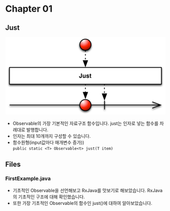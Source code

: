 Chapter 01
===
Just
---
![just](./MarbleDiagram/just.c.png)
* Observable의 가장 기본적인 자료구조 함수입니다. just는 인자로 넣는 함수를 차례대로 발행합니다.  
* 인자는 최대 10개까지 구성할 수 있습니다.
* 함수원형(input값마다 매개변수 증가))  
```public static <T> Observable<t> just(T item)```

## Files
### FirstExample.java
* 기초적인 Observable을 선언해보고 RxJava를 맛보기로 해보았습니다. RxJava의 기초적인 구조에 대해 확인했습니다.  
* 또한 가장 기초적인 Observable의 함수인 just()에 대하여 알아보았습니다.
